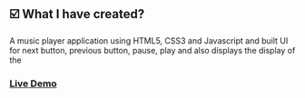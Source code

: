 <h2>☑️ What I have created?</h2>
<p>A music player application using HTML5, CSS3 and Javascript and built UI for next button, previous button, pause, play and also displays the display of the 
<h3><a href="https://nigorafayzullaeva.github.io/music-player-js/">Live Demo</a></h3>

